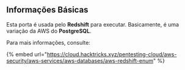## Informações Básicas

Esta porta é usada pelo **Redshift** para executar. Basicamente, é uma variação da AWS do **PostgreSQL**.

Para mais informações, consulte:

{% embed url="https://cloud.hacktricks.xyz/pentesting-cloud/aws-security/aws-services/aws-databases/aws-redshift-enum" %}
